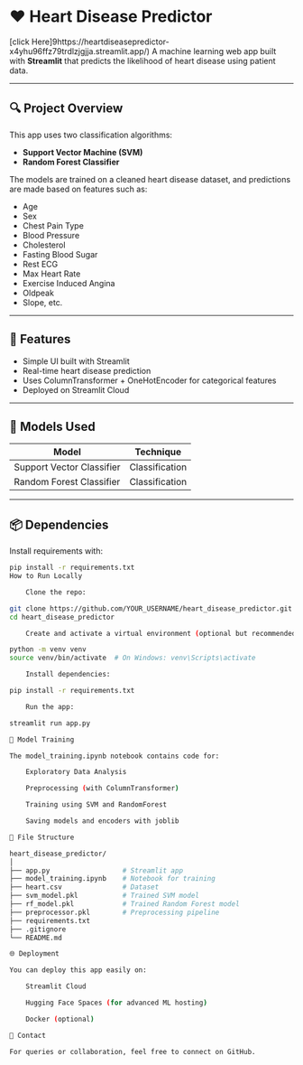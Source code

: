 # ❤️ Heart Disease Predictor
[click Here]9https://heartdiseasepredictor-x4yhu96ffz79trdlzjgjja.streamlit.app/)
A machine learning web app built with **Streamlit** that predicts the likelihood of heart disease using patient data.

---

## 🔍 Project Overview

This app uses two classification algorithms:
- **Support Vector Machine (SVM)**
- **Random Forest Classifier**

The models are trained on a cleaned heart disease dataset, and predictions are made based on features such as:
- Age
- Sex
- Chest Pain Type
- Blood Pressure
- Cholesterol
- Fasting Blood Sugar
- Rest ECG
- Max Heart Rate
- Exercise Induced Angina
- Oldpeak
- Slope, etc.

---

## 🚀 Features

- Simple UI built with Streamlit
- Real-time heart disease prediction
- Uses ColumnTransformer + OneHotEncoder for categorical features
- Deployed on Streamlit Cloud

---

## 🧠 Models Used

| Model                | Technique           |
|---------------------|---------------------|
| Support Vector Classifier | Classification |
| Random Forest Classifier | Classification |

---

## 📦 Dependencies

Install requirements with:

```bash
pip install -r requirements.txt
How to Run Locally

    Clone the repo:

git clone https://github.com/YOUR_USERNAME/heart_disease_predictor.git
cd heart_disease_predictor

    Create and activate a virtual environment (optional but recommended):

python -m venv venv
source venv/bin/activate  # On Windows: venv\Scripts\activate

    Install dependencies:

pip install -r requirements.txt

    Run the app:

streamlit run app.py

🧠 Model Training

The model_training.ipynb notebook contains code for:

    Exploratory Data Analysis

    Preprocessing (with ColumnTransformer)

    Training using SVM and RandomForest

    Saving models and encoders with joblib

📁 File Structure

heart_disease_predictor/
│
├── app.py                  # Streamlit app
├── model_training.ipynb    # Notebook for training
├── heart.csv               # Dataset
├── svm_model.pkl           # Trained SVM model
├── rf_model.pkl            # Trained Random Forest model
├── preprocessor.pkl        # Preprocessing pipeline
├── requirements.txt
├── .gitignore
└── README.md

🌐 Deployment

You can deploy this app easily on:

    Streamlit Cloud

    Hugging Face Spaces (for advanced ML hosting)

    Docker (optional)

📧 Contact

For queries or collaboration, feel free to connect on GitHub.
